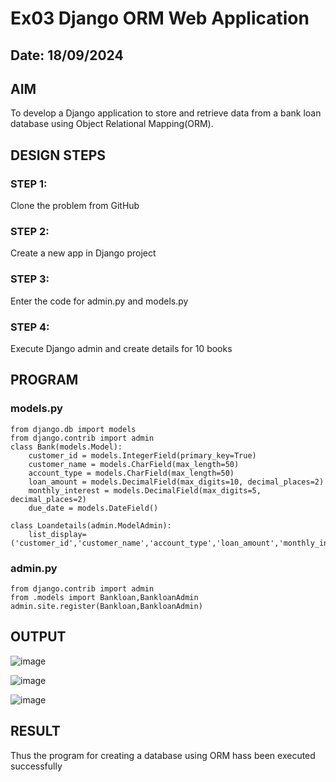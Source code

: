 # Ex03 Django ORM Web Application
## Date: 18/09/2024

## AIM
To develop a Django application to store and retrieve data from a bank loan database using Object Relational Mapping(ORM).

## DESIGN STEPS

### STEP 1:
Clone the problem from GitHub

### STEP 2:
Create a new app in Django project

### STEP 3:
Enter the code for admin.py and models.py

### STEP 4:
Execute Django admin and create details for 10 books

## PROGRAM
### models.py
```
from django.db import models
from django.contrib import admin
class Bank(models.Model):
    customer_id = models.IntegerField(primary_key=True)
    customer_name = models.CharField(max_length=50)
    account_type = models.CharField(max_length=50)
    loan_amount = models.DecimalField(max_digits=10, decimal_places=2)  
    monthly_interest = models.DecimalField(max_digits=5, decimal_places=2)  
    due_date = models.DateField()

class Loandetails(admin.ModelAdmin):
    list_display= ('customer_id','customer_name','account_type','loan_amount','monthly_interest','due_date')
```

### admin.py
```
from django.contrib import admin
from .models import Bankloan,BankloanAdmin
admin.site.register(Bankloan,BankloanAdmin)
```
## OUTPUT

![image](https://github.com/user-attachments/assets/a727dde2-9bc8-4ad1-be61-98d95ff0898d)

![image](https://github.com/user-attachments/assets/f0d9e922-bc3f-400e-a16b-564cc7acaf4b)

![image](https://github.com/user-attachments/assets/feec30b1-6e6a-437e-aae7-1f7e3c5d5a9e)



## RESULT
Thus the program for creating a database using ORM hass been executed successfully
